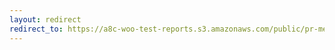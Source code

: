 ```yaml
---
layout: redirect
redirect_to: https://a8c-woo-test-reports.s3.amazonaws.com/public/pr-merge/44593/api/index.html
---
```

